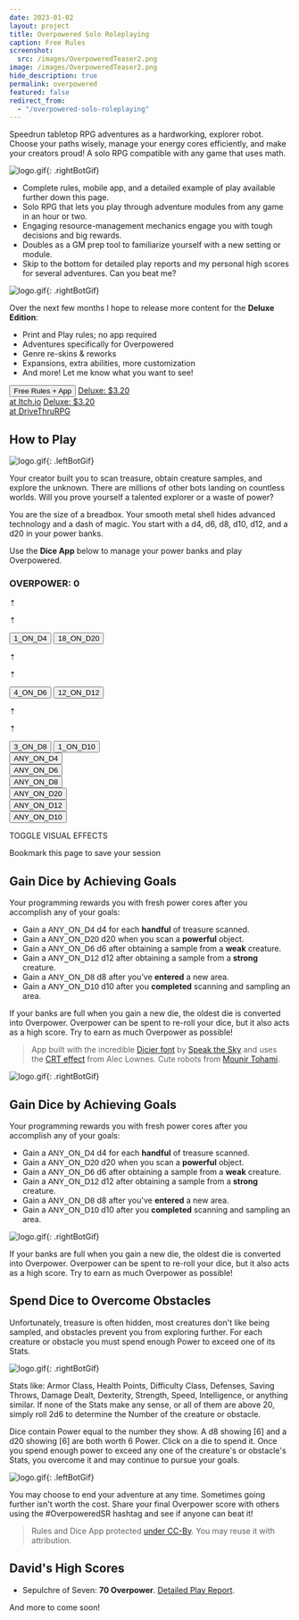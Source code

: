 ```yaml
---
date: 2023-01-02
layout: project
title: Overpowered Solo Roleplaying
caption: Free Rules
screenshot:
  src: /images/OverpoweredTeaser2.png
image: /images/OverpoweredTeaser2.png
hide_description: true
permalink: overpowered
featured: false
redirect_from:
  - "/overpowered-solo-roleplaying"
---
```


Speedrun tabletop RPG adventures as a hardworking, explorer robot. Choose your paths wisely, manage your energy cores efficiently, and make your creators proud! A solo RPG compatible with any game that uses math.

![logo.gif]({{site.url}}/images/overpoweredExamples/OSR1.gif){: .rightBotGif}

 - Complete rules, mobile app, and a detailed example of play available further down this page.
 - Solo RPG that lets you play through adventure modules from any game in an hour or two.
 - Engaging resource-management mechanics engage you with tough decisions and big rewards.
 - Doubles as a GM prep tool to familiarize yourself with a new setting or module.
 - Skip to the bottom for detailed play reports and my personal high scores for several adventures. Can you beat me?

![logo.gif]({{site.url}}/images/overpoweredExamples/OSR4.gif){: .rightBotGif}

Over the next few months I hope to release more content for the **Deluxe Edition**:

 - Print and Play rules; no app required
 - Adventures specifically for Overpowered
 - Genre re-skins & reworks
 - Expansions, extra abilities, more customization
 - And more! Let me know what you want to see!

<div class="shopping-buttons">
<button class="crt btn btn-primary" onClick="document.getElementById('tributeScore').scrollIntoView();" style="overflow: hidden;position: relative;">Free Rules + App</button>
<a target="_blank" href="https://technicalgrimoire.itch.io/overpowered-solo-roleplaying" class="btn btn-primary itchBTN">Deluxe: $3.20<br>at Itch.io</a>
<a target="_blank" href="https://www.drivethrurpg.com/product/318164/Tempered-Legacy" class="btn btn-primary dtrpgBTN">Deluxe: $3.20<br>at DriveThruRPG</a>
</div>

## How to Play

![logo.gif]({{site.url}}/images/overpoweredExamples/OSR3.gif){: .leftBotGif}

Your creator built you to scan treasure, obtain creature samples, and explore the unknown. There are millions of other bots landing on countless worlds. Will you prove yourself a talented explorer or a waste of power?

You are the size of a breadbox. Your smooth metal shell hides advanced technology and a dash of magic. You start with a <span class="d4">d4</span>, <span class="d6">d6</span>, <span class="d8">d8</span>, <span class="d10">d10</span>, <span class="d12">d12</span>, and a <span class="d20">d20</span> in your power banks.

Use the **Dice App** below to manage your power banks and play Overpowered.

<div class="row">
<div class="col-lg-6 col-12" id="overCard">
  <h3 id="tributeScore">OVERPOWER: <span class="dtribute">0</span></h3>
  <div class="row">
    <div id="treasureCore" class="col-4">
      <p class="dicierDark">⇡</p>
      <p class="dicierDark">⇡</p>
      <button onclick="spendTreasure(1)" class="d4 dicierHeavy">1_ON_D4</button>
      <button onclick="spendTreasure(0)" class="d20 dicierHeavy">18_ON_D20</button>
    </div>
    <div id="foeCore" class="col-4">
      <p class="dicierDark">⇡</p>
      <p class="dicierDark">⇡</p>
      <button onclick="spendFoe(1)" class="d6 dicierHeavy">4_ON_D6</button>
      <button onclick="spendFoe(0)" class="d12 dicierHeavy">12_ON_D12</button>
    </div>
    <div id="obstacleCore" class="col-4">
      <p class="dicierDark">⇡</p>
      <p class="dicierDark">⇡</p>
      <button onclick="spendObstacle(1)" class="d8 dicierHeavy">3_ON_D8</button>
      <button onclick="spendObstacle(0)" class="d10 dicierHeavy">1_ON_D10</button>
    </div>
  </div>
  <div class="row">
    <div class="dwhite col-4">
      <button onclick="gainDie(4)" class="dicierHeavy">ANY_ON_D4</button>
    </div>
    <div class="dwhite col-4">
      <button onclick="gainDie(6)" class="dicierHeavy">ANY_ON_D6</button>
    </div>
    <div class="dwhite col-4">
      <button onclick="gainDie(8)" class="dicierHeavy">ANY_ON_D8</button>
    </div>
    <div class="dwhite col-4">
      <button onclick="gainDie(20)" class="dicierHeavy">ANY_ON_D20</button>
    </div>
    <div id="strongGain" class="dwhite col-4">
      <button onclick="gainDie(12)" class="dicierHeavy">ANY_ON_D12</button>
    </div>
    <div id="areaGain" class="dwhite col-4">
      <button onclick="gainDie(10)" class="dicierHeavy">ANY_ON_D10</button>
    </div>
  </div>    
  <p id="rerollButton" style="display: none;">
      <a onclick="rerollDice();return false;"></a>
  </p>
  <div id="crtButton">
  <p><a class="d4" onclick="toggleCRT();return false;">TOGGLE VISUAL EFFECTS</a></p>
  <p>Bookmark this page to save your session</p>
  </div>
</div>
<div class="col-lg-6 col-12">
  <h2 id="gain-dice-by-achieving-goals">Gain Dice by Achieving Goals</h2>
                <p>Your programming rewards you with fresh power cores after you accomplish any of your goals:</p>
                <ul>
                    <li>Gain a <span style="font-family: DicierHeavy, sans-serif;">ANY_ON_D4</span> <span
                            class="d4">d4</span> for each <strong>handful</strong> of treasure scanned.
                    <li>Gain a <span style="font-family: DicierHeavy, sans-serif;">ANY_ON_D20</span> <span
                            class="d20">d20</span> when you scan a <strong>powerful</strong> object.
                    <li>Gain a <span style="font-family: DicierHeavy, sans-serif;">ANY_ON_D6</span> <span
                            class="d6">d6</span> after obtaining a sample from a <strong>weak</strong> creature.
                    <li>Gain a <span style="font-family: DicierHeavy, sans-serif;">ANY_ON_D12</span> <span
                            class="d12">d12</span> after obtaining a sample from a <strong>strong</strong> creature.
                    <li>Gain a <span style="font-family: DicierHeavy, sans-serif;">ANY_ON_D8</span> <span
                            class="d8">d8</span> after you’ve <strong>entered</strong> a new area.
                    <li>Gain a <span style="font-family: DicierHeavy, sans-serif;">ANY_ON_D10</span> <span
                            class="d10">d10</span> after you <strong>completed</strong> scanning and sampling an area.
                </ul>
                <p>If your banks are full when you gain a new die, the oldest die is converted into Overpower. Overpower
                    can be spent to re-roll your dice, but it also acts as a high score. Try to earn as much Overpower
                  as possible!</p>
  </div>
  </div>

> App built with the incredible [Dicier font](https://speakthesky.itch.io/typeface-dicier) by [Speak the Sky](https://speakthesky.com/) and uses the [CRT effect](http://aleclownes.com/2017/02/01/crt-display.html) from Alec Lownes. Cute robots from [Mounir Tohami](https://mounirtohami.itch.io/26-animated-pixelart-robots).

![logo.gif]({{site.url}}/images/overpoweredExamples/OSR2.gif){: .rightBotGif}

## Gain Dice by Achieving Goals

Your programming rewards you with fresh power cores after you accomplish any of your goals:

- Gain a <span style="font-family: DicierHeavy, sans-serif;">ANY_ON_D4</span> <span class="d4">d4</span> for each **handful** of treasure scanned.
- Gain a <span style="font-family: DicierHeavy, sans-serif;">ANY_ON_D20</span> <span class="d20">d20</span> when you scan a **powerful** object.
- Gain a <span style="font-family: DicierHeavy, sans-serif;">ANY_ON_D6</span> <span class="d6">d6</span> after obtaining a sample from a **weak** creature.
- Gain a <span style="font-family: DicierHeavy, sans-serif;">ANY_ON_D12</span> <span class="d12">d12</span> after obtaining a sample from a **strong** creature.
- Gain a <span style="font-family: DicierHeavy, sans-serif;">ANY_ON_D8</span> <span class="d8">d8</span> after you've **entered** a new area.
- Gain a <span style="font-family: DicierHeavy, sans-serif;">ANY_ON_D10</span> <span class="d10">d10</span> after you **completed** scanning and sampling an area.

![logo.gif]({{site.url}}/images/overpoweredExamples/OSR5.gif){: .rightBotGif}

If your banks are full when you gain a new die, the oldest die is converted into Overpower. Overpower can be spent to re-roll your dice, but it also acts as a high score. Try to earn as much Overpower as possible!

## Spend Dice to Overcome Obstacles

Unfortunately, treasure is often hidden, most creatures don't like being sampled, and obstacles prevent you from exploring further. For each creature or obstacle you must spend enough Power to exceed one of its Stats.

![logo.gif]({{site.url}}/images/overpoweredExamples/OSR6.gif){: .rightBotGif}

Stats like: Armor Class, Health Points, Difficulty Class, Defenses, Saving Throws, Damage Dealt, Dexterity, Strength, Speed, Intelligence, or anything similar. If none of the Stats make any sense, or all of them are above 20, simply roll 2d6 to determine the Number of the creature or obstacle.

Dice contain Power equal to the number they show. A <span class="d8">d8</span> showing [6] and a <span class="d20">d20</span> showing [6] are both worth 6 Power. Click on a die to spend it. Once you spend enough power to exceed any one of the creature's or obstacle's Stats, you overcome it and may continue to pursue your goals.

![logo.gif]({{site.url}}/images/overpoweredExamples/OSR7.gif){: .leftBotGif}

You may choose to end your adventure at any time. Sometimes going further isn't worth the cost. Share your final Overpower score with others using the #OverpoweredSR hashtag and see if anyone can beat it!

> Rules and Dice App protected [under CC-By](https://creativecommons.org/licenses/by/4.0/). You may reuse it with attribution.

## David's High Scores

- Sepulchre of Seven: **70 Overpower**. [Detailed Play Report](/david/2023/01/sepulchreoverpowered).

And more to come soon!

<script async src="/assets/generator_resources/overpowered.js" language="javascript" type="text/javascript"></script>
